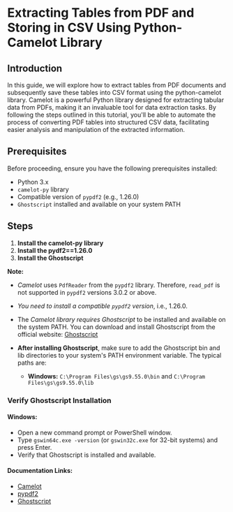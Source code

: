 # Extracting Tables from PDF and Storing in CSV Using Python-Camelot Library

## Introduction

In this guide, we will explore how to extract tables from PDF documents and subsequently save these tables into CSV format using the python-camelot library. Camelot is a powerful Python library designed for extracting tabular data from PDFs, making it an invaluable tool for data extraction tasks. By following the steps outlined in this tutorial, you'll be able to automate the process of converting PDF tables into structured CSV data, facilitating easier analysis and manipulation of the extracted information.

## Prerequisites

Before proceeding, ensure you have the following prerequisites installed:

- Python 3.x
- `camelot-py` library
- Compatible version of `pypdf2` (e.g., 1.26.0)
- `Ghostscript` installed and available on your system PATH

## Steps

1. **Install the camelot-py library**
2. **Install the pydf2==1.26.0**
3. **Install the Ghostscript**

**Note:** 
- *Camelot* uses `PdfReader` from the `pypdf2` library. Therefore, `read_pdf` is not supported in `pypdf2` versions 3.0.2 or above.
- *You need to install a compatible `pypdf2` version*, i.e., 1.26.0.
- The *Camelot library requires Ghostscript* to be installed and available on the system PATH. You can download and install Ghostscript from the official website: [Ghostscript](https://www.ghostscript.com/download.html)

- **After installing Ghostscript**, make sure to add the Ghostscript bin and lib directories to your system's PATH environment variable. The typical paths are:
  - **Windows:** `C:\Program Files\gs\gs9.55.0\bin` and `C:\Program Files\gs\gs9.55.0\lib`

### Verify Ghostscript Installation

#### Windows:
- Open a new command prompt or PowerShell window.
- Type `gswin64c.exe -version` (or `gswin32c.exe` for 32-bit systems) and press Enter.
- Verify that Ghostscript is installed and available.

#### Documentation Links: 
- [Camelot](https://camelot-py.readthedocs.io/en/master/user/quickstart.html#read-the-pdf)
- [pypdf2](https://pypdf2.readthedocs.io/en/3.0.0/user/extract-text.html#using-a-visitor)
- [Ghostscript](https://ghostscript.com/releases/)
